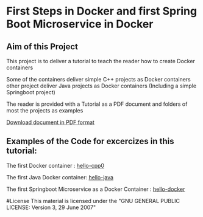 # First Steps in Docker and first Spring Boot Microservice in Docker

## Aim of this Project
This project is to deliver a tutorial to teach the reader how to create Docker containers

Some of the containers deliver simple C++ projects as Docker containers 
other project deliver Java projects as Docker containers (Including a simple Springboot project)
 
The reader is provided with a Tutorial as a PDF document and folders of most the projects as examples

[Download document in PDF format](https://github.com/nic0michael/First-Steps-in-Docker-and-first-Spring-Boot-Microservice-in-Docker/blob/master/Docker_Training.pdf)

## Examples of the Code for excercizes in this tutorial:

The first Docker container : [hello-cpp0](https://github.com/nic0michael/First-Steps-in-Docker-and-first-Spring-Boot-Microservice-in-Docker/tree/master/hello-cpp0)

The first Java Docker container: [hello-java](https://github.com/nic0michael/First-Steps-in-Docker-and-first-Spring-Boot-Microservice-in-Docker/tree/master/hello-java)

The first Springboot Microservice as a Docker Container : [hello-docker](https://github.com/nic0michael/First-Steps-in-Docker-and-first-Spring-Boot-Microservice-in-Docker/tree/master/hello-docker)


#License
This material is licensed under the "GNU GENERAL PUBLIC LICENSE: Version 3, 29 June 2007"

